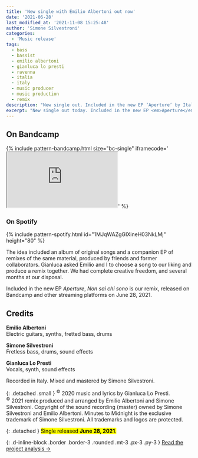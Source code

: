 ```yaml
---
title: 'New single with Emilio Albertoni out now'
date: '2021-06-28'
last_modified_at: '2021-11-08 15:25:48'
author: 'Simone Silvestroni'
categories: 
  - 'Music release'
tags:
  - bass
  - bassist
  - emilio albertoni
  - gianluca lo presti
  - ravenna
  - italia
  - italy
  - music producer
  - music production
  - remix
description: "New single out. Included in the new EP ‘Aperture’ by Italian artist Nevica, ‘Non sai chi sono’ is the remix by Emilio Albertoni and Minutes to Midnight."
excerpt: "New single out today. Included in the new EP <em>Aperture</em>, <em>Non sai chi sono</em> is the remix of an original song by Italian artist and producer Nevica, aka Gianluca Lo Presti."
---
```

## On Bandcamp

{% include pattern-bandcamp.html size="bc-single" iframecode='<iframe src="https://bandcamp.com/EmbeddedPlayer/track=2164870187/size=large/bgcol=ffffff/linkcol=0687f5/tracklist=false/artwork=small/transparent=true/" seamless><a href="https://minutestomidnight.bandcamp.com/track/non-sai-chi-sono-remix">Non sai chi sono (remix) by Minutes to Midnight + Emilio Albertoni</a></iframe>' %}

### On Spotify

{% include pattern-spotify.html id="1MJqWAZgGIXineH03NkLMj" height="80" %}

The idea included an album of original songs and a companion EP of remixes of the same material, produced by friends and former collaborators. Gianluca asked Emilio and I to choose a song to our liking and produce a remix together. We had complete creative freedom, and several months at our disposal.

Included in the new EP *Aperture*, *Non sai chi sono* is our remix, released on Bandcamp and other streaming platforms on June 28, 2021.

## Credits

**Emilio Albertoni**<br>
Electric guitars, synths, fretted bass, drums

**Simone Silvestroni**<br>
Fretless bass, drums, sound effects

**Gianluca Lo Presti**<br>Vocals, synth, sound effects

Recorded in Italy. Mixed and mastered by Simone Silvestroni.

{: .detached .small }
<sup>&copy;</sup> 2020 music and lyrics by Gianluca Lo Presti.  
<sup>&copy;</sup> 2021 remix produced and arranged by Emilio Albertoni and Simone Silvestroni. Copyright of the sound recording (master) owned by Simone Silvestroni and Emilio Albertoni. Minutes to Midnight is the exclusive trademark of Simone Silvestroni. All trademarks and logos are protected.

{: .detached }
<mark class="m2m-highlight small">Single released <strong>June 28, 2021</strong>.</mark>

{: .d-inline-block .border .border-3 .rounded .mt-3 .px-3 .py-3 }
[Read the project analysis →](/work/music/non-sai-chi-sono/)